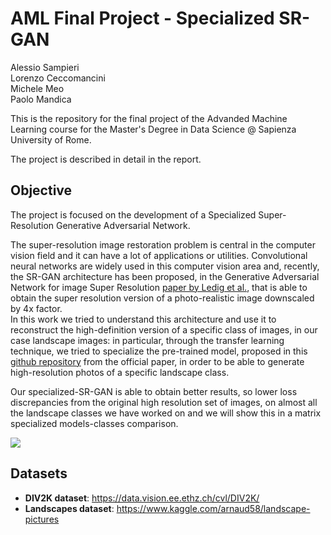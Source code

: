 # AML Final Project - Specialized SR-GAN

Alessio Sampieri  
Lorenzo Ceccomancini  
Michele Meo  
Paolo Mandica

This is the repository for the final project of the Advanded Machine Learning course for the Master's Degree in Data Science @ Sapienza University of Rome.

The project is described in detail in the report.

## Objective

The project is focused on the development of a Specialized Super-Resolution Generative Adversarial Network.

The super-resolution image restoration problem is central in the computer vision field and it can have a lot of applications or utilities. Convolutional neural networks are widely used in this computer vision area and, recently, the SR-GAN architecture has been proposed, in the Generative Adversarial Network for image Super Resolution [paper by Ledig et al.](https://arxiv.org/pdf/1609.04802.pdf), that is able to obtain the super resolution version of a photo-realistic image downscaled by 4x factor.  
In this work we tried to understand this architecture and use it to reconstruct the high-definition version of a specific class of images, in our case landscape images: in particular, through the transfer learning technique, we tried to specialize the pre-trained model, proposed in this [github repository](https://github.com/tensorlayer/srgan) from the official paper, in order to be able to generate high-resolution photos of a specific landscape class.

Our specialized-SR-GAN is able to obtain better results, so lower loss discrepancies from the original high resolution set of images, on almost all the landscape classes we have worked on and we will show this in a matrix specialized models-classes comparison.

![](https://paperswithcode.com/media/methods/Screen_Shot_2020-07-19_at_11.13.45_AM_zsF2pa7.png)


## Datasets
- **DIV2K dataset**: https://data.vision.ee.ethz.ch/cvl/DIV2K/
- **Landscapes dataset**: https://www.kaggle.com/arnaud58/landscape-pictures
